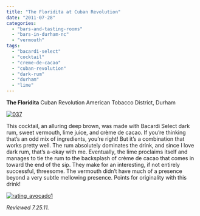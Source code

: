 ```yaml
---
title: "The Floridita at Cuban Revolution"
date: "2011-07-28"
categories: 
  - "bars-and-tasting-rooms"
  - "bars-in-durham-nc"
  - "vermouth"
tags: 
  - "bacardi-select"
  - "cocktail"
  - "creme-de-cacao"
  - "cuban-revolution"
  - "dark-rum"
  - "durham"
  - "lime"
---
```


**The Floridita** Cuban Revolution American Tobacco District, Durham

[![](http://s3.amazonaws.com/thegourmez-wpmedia/2011/07/037-768x1024.jpg "037")](http://s3.amazonaws.com/thegourmez-wpmedia/2011/07/037.jpg)

This cocktail, an alluring deep brown, was made with Bacardi Select dark rum, sweet vermouth, lime juice, and crème de cacao. If you’re thinking that’s an odd mix of ingredients, you’re right! But it’s a combination that works pretty well. The rum absolutely dominates the drink, and since I love dark rum, that’s a-okay with me. Eventually, the lime proclaims itself and manages to tie the rum to the backsplash of crème de cacao that comes in toward the end of the sip. They make for an interesting, if not entirely successful, threesome. The vermouth didn’t have much of a presence beyond a very subtle mellowing presence. Points for originality with this drink!

[![](http://s3.amazonaws.com/thegourmez-wpmedia/2009/02/rating_avocado1.gif "rating_avocado1")](http://s3.amazonaws.com/thegourmez-wpmedia/2009/02/rating_avocado1.gif)

_Reviewed 7.25.11._
